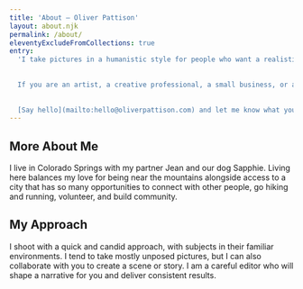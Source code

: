 ```yaml
---
title: 'About – Oliver Pattison'
layout: about.njk
permalink: /about/
eleventyExcludeFromCollections: true
entry: 
  'I take pictures in a humanistic style for people who want a realistic document of their life or work.
  
  
  If you are an artist, a creative professional, a small business, or a non-profit organization seeking to tell your story through candid photography, you should reach out. I can help you showcase your mission, your talent, your distinct personality, your purpose through bold photography.
  
  
  [Say hello](mailto:hello@oliverpattison.com) and let me know what you’re looking for.'
---
```



## More About Me

I live in Colorado Springs with my partner Jean and our dog Sapphie. Living here balances my love for being near the mountains alongside access to a city that has so many opportunities to connect with other people, go hiking and running, volunteer, and build community.

## My Approach

I shoot with a quick and candid approach, with subjects in their familiar environments. I tend to take mostly unposed pictures, but I can also collaborate with you to create a scene or story. I am a careful editor who will shape a narrative for you and deliver consistent results.